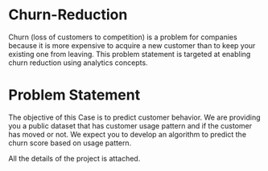 # Churn-Reduction

Churn (loss of customers to competition) is a problem for companies because it is more expensive to acquire a new customer than to keep your existing one from leaving. This problem statement is targeted at enabling churn reduction using analytics concepts.

# Problem Statement
The objective of this Case is to predict customer behavior. We are providing you a public dataset that has customer usage pattern and if the customer has moved or not. We expect you to develop an algorithm to predict the churn score based on usage pattern.

All the details of the project is attached.

